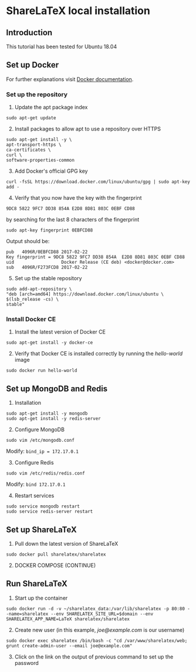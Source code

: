 # ShareLaTeX local installation
## Introduction
This tutorial has been tested for Ubuntu 18.04


## Set up Docker
For further explanations visit [Docker documentation](https://docs.docker.com/install/linux/docker-ce/ubuntu/).

### Set up the repository
1. Update the apt package index
```
sudo apt-get update
```
2. Install packages to allow apt to use a repository over HTTPS
```
sudo apt-get install -y \
apt-transport-https \
ca-certificates \
curl \
software-properties-common
```
3. Add Docker's official GPG key
```
curl -fsSL https://download.docker.com/linux/ubuntu/gpg | sudo apt-key add -
```
4. Verify that you now have the key with the fingerprint
```
9DC8 5822 9FC7 DD38 854A E2D8 8D81 803C 0EBF CD88
```
by searching for the last 8 characters of the fingerprint
```
sudo apt-key fingerprint 0EBFCD88
```
Output should be:
```
pub   4096R/0EBFCD88 2017-02-22
Key fingerprint = 9DC8 5822 9FC7 DD38 854A  E2D8 8D81 803C 0EBF CD88
uid                  Docker Release (CE deb) <docker@docker.com>
sub   4096R/F273FCD8 2017-02-22
```
5. Set up the stable repository
```
sudo add-apt-repository \
"deb [arch=amd64] https://download.docker.com/linux/ubuntu \
$(lsb_release -cs) \
stable"
```

### Install Docker CE
1. Install the latest version of Docker CE
```
sudo apt-get install -y docker-ce
```
2. Verify that Docker CE is installed correctly by running the _hello-world_ image
```
sudo docker run hello-world
```


## Set up MongoDB and Redis
1. Installation
```
sudo apt-get install -y mongodb
sudo apt-get install -y redis-server
```
2. Configure MongoDB
```
sudo vim /etc/mongodb.conf
```
Modify: `bind_ip = 172.17.0.1`  

3. Configure Redis
```
sudo vim /etc/redis/redis.conf
```
Modify: `bind 172.17.0.1`  

4. Restart services
```
sudo service mongodb restart
sudo service redis-server restart
```

## Set up ShareLaTeX
1. Pull down the latest version of ShareLaTeX  
```
sudo docker pull sharelatex/sharelatex
```
2. DOCKER COMPOSE (CONTINUE)


## Run ShareLaTeX
1. Start up the container  
```
sudo docker run -d -v ~/sharelatex_data:/var/lib/sharelatex -p 80:80 --name=sharelatex --env SHARELATEX_SITE_URL=$domain --env SHARELATEX_APP_NAME=LaTeX sharelatex/sharelatex
```
2. Create new user (in this example, _joe@example.com_ is our username)  
```
sudo docker exec sharelatex /bin/bash -c "cd /var/www/sharelatex/web; grunt create-admin-user --email joe@example.com"
```
3. Click on the link on the output of previous command to set up the password

